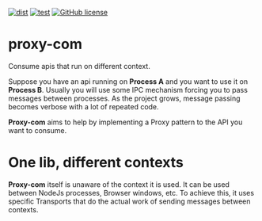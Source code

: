 [![dist](https://github.com/ramaralo/proxy-com/actions/workflows/dist.yml/badge.svg)](https://github.com/ramaralo/proxy-com/actions/workflows/dist.yml)
[![test](https://github.com/ramaralo/proxy-com/actions/workflows/test.yml/badge.svg)](https://github.com/ramaralo/proxy-com/actions/workflows/test.yml)
[![GitHub license](https://img.shields.io/github/license/ramaralo/proxy-com)](https://github.com/ramaralo/proxy-com/blob/main/LICENSE)

# proxy-com
Consume apis that run on different context.

Suppose you have an api running on **Process A** and you want to use it on **Process B**. Usually you will use some IPC
mechanism forcing you to pass messages between processes. As the project grows, message passing becomes verbose with a
lot of repeated code.

**Proxy-com** aims to help by implementing a Proxy pattern to the API you want to consume.

# One lib, different contexts
**Proxy-com** itself is unaware of the context it is used. It can be used between NodeJs processes, Browser windows, etc.
To achieve this, it uses specific Transports that do the actual work of sending messages between contexts.


